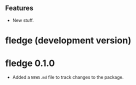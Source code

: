 <!-- NEWS.md is maintained by https://cynkra.github.io/fledge, do not edit -->

## Features

- New stuff.


# fledge (development version)

# fledge 0.1.0

* Added a `NEWS.md` file to track changes to the package.
